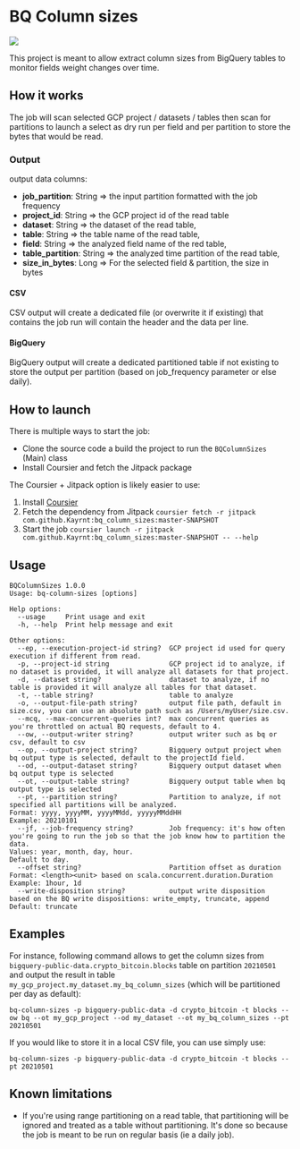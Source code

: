 # BQ Column sizes

[![](https://jitpack.io/v/Kayrnt/bq_column_sizes.svg)](https://jitpack.io/#Kayrnt/bq_column_sizes)

This project is meant to allow extract column sizes from BigQuery tables to monitor fields weight changes over time.

## How it works

The job will scan selected GCP project / datasets / tables then scan for partitions to launch a select as dry run per field and per partition to store the bytes that would be read.

### Output

output data columns:
- **job_partition**: String => the input partition formatted with the job frequency
- **project_id**: String => the GCP project id of the read table
- **dataset**: String => the dataset of the read table,
- **table**: String => the table name of the read table,
- **field**: String => the analyzed field name of the red table,
- **table_partition**: String => the analyzed time partition of the read table,
- **size_in_bytes**: Long => For the selected field & partition, the size in bytes

#### CSV
CSV output will create a dedicated file (or overwrite it if existing) that contains the job run will contain the header and the data per line.

#### BigQuery

BigQuery output will create a dedicated partitioned table if not existing to store the output per partition (based on job_frequency parameter or else daily).


## How to launch

There is multiple ways to start the job:
- Clone the source code a build the project to run the `BQColumnSizes` (Main) class
- Install Coursier and fetch the Jitpack package

The Coursier + Jitpack option is likely easier to use:
1. Install [Coursier](https://get-coursier.io/docs/cli-installation)
2. Fetch the dependency from Jitpack 
   ```coursier fetch -r jitpack com.github.Kayrnt:bq_column_sizes:master-SNAPSHOT```
3. Start the job
```coursier launch -r jitpack com.github.Kayrnt:bq_column_sizes:master-SNAPSHOT -- --help```

## Usage

``` 
BQColumnSizes 1.0.0
Usage: bq-column-sizes [options]

Help options:
  --usage     Print usage and exit
  -h, --help  Print help message and exit

Other options:
  --ep, --execution-project-id string?  GCP project id used for query execution if different from read.
  -p, --project-id string               GCP project id to analyze, if no dataset is provided, it will analyze all datasets for that project.
  -d, --dataset string?                 dataset to analyze, if no table is provided it will analyze all tables for that dataset.
  -t, --table string?                   table to analyze
  -o, --output-file-path string?        output file path, default in size.csv, you can use an absolute path such as /Users/myUser/size.csv.
  --mcq, --max-concurrent-queries int?  max concurrent queries as you're throttled on actual BQ requests, default to 4.
  --ow, --output-writer string?         output writer such as bq or csv, default to csv
  --op, --output-project string?        Bigquery output project when bq output type is selected, default to the projectId field.
  --od, --output-dataset string?        Bigquery output dataset when bq output type is selected
  --ot, --output-table string?          Bigquery output table when bq output type is selected
  --pt, --partition string?             Partition to analyze, if not specified all partitions will be analyzed.
Format: yyyy, yyyyMM, yyyyMMdd, yyyyyMMddHH
Example: 20210101
  --jf, --job-frequency string?         Job frequency: it's how often you're going to run the job so that the job know how to partition the data.
Values: year, month, day, hour.
Default to day.
  --offset string?                      Partition offset as duration
Format: <length><unit> based on scala.concurrent.duration.Duration
Example: 1hour, 1d
  --write-disposition string?           output write disposition
based on the BQ write dispositions: write_empty, truncate, append
Default: truncate

```

## Examples

For instance, following command allows to get the column sizes from `bigquery-public-data.crypto_bitcoin.blocks` table on partition `20210501` and output the result in table `my_gcp_project.my_dataset.my_bq_column_sizes` (which will be partitioned per day as default):
```
bq-column-sizes -p bigquery-public-data -d crypto_bitcoin -t blocks --ow bq --ot my_gcp_project --od my_dataset --ot my_bq_column_sizes --pt 20210501
```

If you would like to store it in a local CSV file, you can use simply use:
```
bq-column-sizes -p bigquery-public-data -d crypto_bitcoin -t blocks --pt 20210501
```

## Known limitations
- If you're using range partitioning on a read table, that partitioning will be ignored and treated as a table without partitioning. It's done so because the job is meant to be run on regular basis (ie a daily job).  